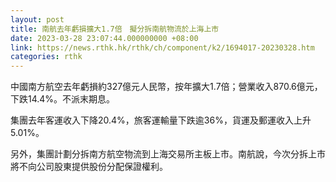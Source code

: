 ```yaml
---
layout: post
title: 南航去年虧損擴大1.7倍　擬分拆南航物流於上海上市
date: 2023-03-28 23:07:44.000000000 +08:00
link: https://news.rthk.hk/rthk/ch/component/k2/1694017-20230328.htm
categories: rthk
---
```


中國南方航空去年虧損約327億元人民幣，按年擴大1.7倍；營業收入870.6億元，下跌14.4%。不派末期息。

集團去年客運收入下降20.4%，旅客運輸量下跌逾36%，貨運及郵運收入上升5.01%。

另外，集團計劃分拆南方航空物流到上海交易所主板上市。南航說，今次分拆上市將不向公司股東提供股份分配保證權利。
